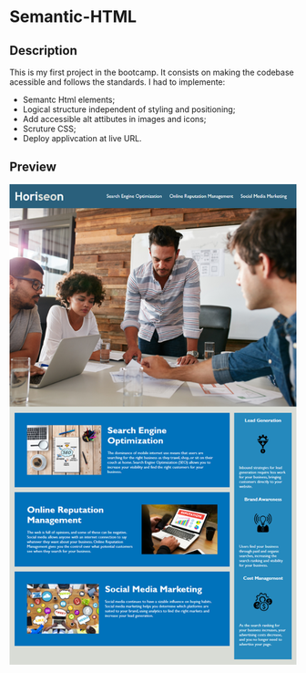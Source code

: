 # Semantic-HTML
## Description
This is my first project in the bootcamp. It consists on making the codebase acessible and follows the standards. I had to implemente:
  * Semantc Html elements;
  * Logical structure independent of styling and positioning;
  * Add accessible alt attibutes in images and icons;
  * Scruture CSS;
  * Deploy applivcation at live URL.

## Preview

  ![alt text](https://github.com/felisbertotati/Semantic-HTML/blob/main/assets/images/preview.png?raw=true)
  
